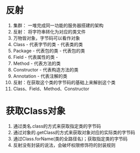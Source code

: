 # 反射
1. 集群： 一堆完成同一功能的服务器搭建的架构
2. 反射： 将字符串转化为对应的类文件
3. 万物皆对象，字节码可以看作对象
4. Class - 代表字节的类 - 代表类的类
5. Package - 代表包的类 - 代表包的类
6. Field  - 代表属性的类 - 
7. Method - 代表方法的类
8. Constructor - 代表构造方法的类
9. Annotation - 代表注解的类
10. 反射：在获取这个类的字节码的基础上来解剖这个类
11. Class、Field、Method、Constructor

# 获取Class对象
1. 通过类名.class的方式来获取指定类的字节码
2. 通过对象的.getClass的方式来获取对象对应的实际类的字节码
3. 通过Class.forName(类的全路径名)；获取指定类的字节码
4. 反射没有封装的说法，会破坏权限修饰符的封装规则











